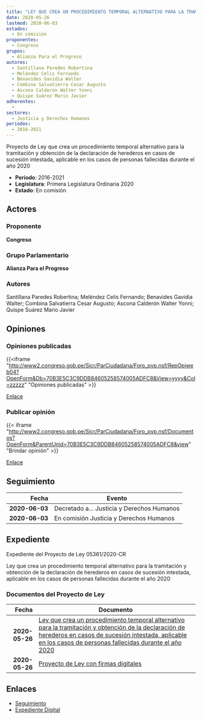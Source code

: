```yaml
---
title: "LEY QUE CREA UN PROCEDIMIENTO TEMPORAL ALTERNATIVO PARA LA TRAMITACIÓN Y OBTENCIÓN DE LA DECLARACIÓN DE HEREDEROS EN CASOS DE SUCESIÓN INTESTADA, APLICABLE EN LOS CASOS DE PERSONAS FALLECIDAS DURANTE EL AÑO 2020"
date: 2020-05-26
lastmod: 2020-06-03
estados: 
  - En comisión
proponentes: 
  - Congreso
grupos: 
  - Alianza Para el Progreso
autores: 
  - Santillana Paredes Robertina
  - Meléndez Celis Fernando
  - Benavides Gavidia Walter
  - Combina Salvatierra Cesar Augusto
  - Ascona Calderón Walter Yonni
  - Quispe Suárez Mario Javier
adherentes: 
  - 
sectores: 
  - Justicia y Derechos Humanos
periodos: 
  - 2016-2021
---
```


Proyecto de Ley que crea un procedimiento temporal alternativo para la tramitación y obtención de la declaración de herederos en casos de sucesión intestada, aplicable en los casos de personas fallecidas durante el año 2020

- **Periodo**: 2016-2021
- **Legislatura**: Primera Legislatura Ordinaria 2020
- **Estado**: En comisión

## Actores

### Proponente

**Congreso**

### Grupo Parlamentario

**Alianza Para el Progreso**

### Autores

Santillana Paredes Robertina; Meléndez Celis Fernando; Benavides Gavidia Walter; Combina Salvatierra Cesar Augusto; Ascona Calderón Walter Yonni; Quispe Suárez Mario Javier


## Opiniones

### Opiniones publicadas

{{<iframe "http://www2.congreso.gob.pe/Sicr/ParCiudadana/Foro_pvp.nsf/RepOpiweb04?OpenForm&Db=70B3E5C3C9DDB84605258574005ADFC8&View=yyyy&Col=zzzzz" "Opiniones publicadas" >}}

[Enlace](http://www2.congreso.gob.pe/Sicr/ParCiudadana/Foro_pvp.nsf/RepOpiweb04?OpenForm&Db=70B3E5C3C9DDB84605258574005ADFC8&View=yyyy&Col=zzzzz)
### Publicar opinión

{{< iframe "http://www2.congreso.gob.pe/Sicr/ParCiudadana/Foro_pvp.nsf/Documentos?OpenForm&ParentUnid=70B3E5C3C9DDB84605258574005ADFC8&view" "Brindar opinión" >}}

[Enlace](http://www2.congreso.gob.pe/Sicr/ParCiudadana/Foro_pvp.nsf/Documentos?OpenForm&ParentUnid=70B3E5C3C9DDB84605258574005ADFC8&view)

## Seguimiento

| Fecha | Evento |
|------:|--------|
| **2020-06-03** | Decretado a... Justicia y Derechos Humanos|
| **2020-06-03** | En comisión Justicia y Derechos Humanos|


## Expediente

Expediente del Proyecto de Ley 05361/2020-CR

Ley que crea un procedimiento temporal alternativo para la tramitación y obtención de la declaración de herederos en casos de sucesión intestada, aplicable en los casos de personas fallecidas durante el año 2020


### Documentos del Proyecto de Ley

| Fecha | Documento |
|------:|--------|
| **2020-05-26** | [Ley que crea un procedimiento temporal alternativo para la tramitación y obtención de la declaración de herederos en casos de sucesión intestada, aplicable en los casos de personas fallecidas durante el año 2020](http://www.leyes.congreso.gob.pe/Documentos/2016_2021/Proyectos_de_Ley_y_de_Resoluciones_Legislativas/PL0536120200526.pdf) |
| **2020-05-26** | [Proyecto de Ley con firmas digitales](http://www.leyes.congreso.gob.pe/Documentos/2016_2021/Proyectos_de_Ley_y_de_Resoluciones_Legislativas/Proyectos_Firmas_digitales/PL05361_.pdf) |

## Enlaces 

- [Seguimiento](http://www2.congreso.gob.pehttp://www2.congreso.gob.pe/Sicr/TraDocEstProc/CLProLey2016.nsf/f7fff46988ca05b1052578e100829cc7/49c87ee17e934eb505258575006b7a9c?OpenDocument)
- [Expediente Digital](http://www2.congreso.gob.pehttp://www2.congreso.gob.pe/Sicr/TraDocEstProc/CLProLey2016.nsf/f7fff46988ca05b1052578e100829cc7/49c87ee17e934eb505258575006b7a9c?OpenDocument&Click=05257FB7005EB655.eb71d0cf91d8294e05256cdf006b5706/$Body/0.1C6C)
